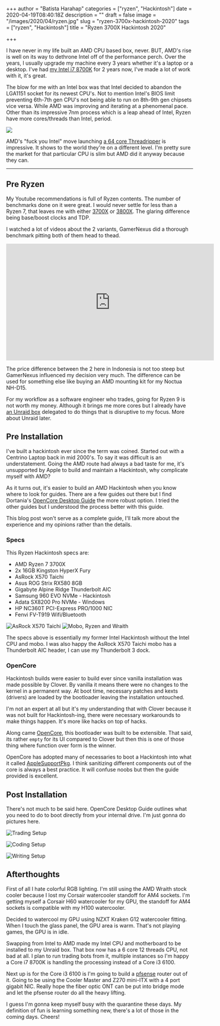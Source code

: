+++
author = "Batista Harahap"
categories = ["ryzen", "Hackintosh"]
date = 2020-04-19T08:40:18Z
description = ""
draft = false
image = "/images/2020/04/ryzen.jpg"
slug = "ryzen-3700x-hackintosh-2020"
tags = ["ryzen", "Hackintosh"]
title = "Ryzen 3700X Hackintosh 2020"

+++


I have never in my life built an AMD CPU based box, never. BUT, AMD's rise is well on its way to dethrone Intel off of the performance perch. Over the years, I usually upgrade my machine every 3 years whether it's a laptop or a desktop. I've had [my Intel i7 8700K](https://bango29.com/hackintosh-2019-2020-msi-z370-gaming-m5/) for 2 years now, I've made a lot of work with it, it's great.

The blow for me with an Intel box was that Intel decided to abandon the LGA1151 socket for its newest CPU's. Not to mention Intel's BIOS limit preventing 6th-7th gen CPU's not being able to run on 8th-9th gen chipsets vice versa. While AMD was improving and iterating at a phenomenal pace. Other than its impressive 7nm process which is a leap ahead of Intel, Ryzen have more cores/threads than Intel, period.

![](/content/images/2020/04/ryzen-1.jpg)

AMD's "fuck you Intel" move launching [a 64 core Threadripper](https://www.amd.com/en/products/cpu/amd-ryzen-threadripper-3990x) is impressive. It shows to the world they're on a different level. I'm pretty sure the market for that particular CPU is slim but AMD did it anyway because they can.

---

## Pre Ryzen

My Youtube recommendations is full of Ryzen contents. The number of benchmarks done on it were great. I would never settle for less than a Ryzen 7, that leaves me with either [3700X](https://www.amd.com/en/products/cpu/amd-ryzen-7-3700x) or [3800X](https://www.amd.com/en/products/cpu/amd-ryzen-7-3700x). The glaring difference being base/boost clocks and TDP.

I watched a lot of videos about the 2 variants, GamerNexus did a thorough benchmark pitting both of them head to thead.

<iframe width="560" height="315" src="https://www.youtube.com/embed/PAGQwWDyURI" frameborder="0" allow="accelerometer; autoplay; encrypted-media; gyroscope; picture-in-picture" allowfullscreen></iframe>

The price difference between the 2 here in Indonesia is not too steep but GamerNexus influenced my decision very much. The difference can be used for something else like buying an AMD mounting kit for my Noctua NH-D15.

For my workflow as a software engineer who trades, going for Ryzen 9 is not worth my money. Although it brings me more cores but I already have [an Unraid box](https://bango29.com/unraid-case-motherboard-upgrade-and-some-more/) delegated to do things that is disruptive to my focus. More about Unraid later.

## Pre Installation

I've built a hackintosh ever since the term was coined. Started out with a Centrino Laptop back in mid 2000's. To say it was difficult is an understatement. Going the AMD route had always a bad taste for me, it's unsupported by Apple to build and maintain a Hackintosh, why complicate myself with AMD?

As it turns out, it's easier to build an AMD Hackintosh when you know where to look for guides. There are a few guides out there but I find Dortania's [OpenCore Desktop Guide](https://dortania.github.io/OpenCore-Desktop-Guide/) the more robust option. I tried the other guides but I understood the process better with this guide.

This blog post won't serve as a complete guide, I'll talk more about the experience and my opinions rather than the details.

### Specs

This Ryzen Hackintosh specs are:

* AMD Ryzen 7 3700X
* 2x 16GB Kingston HyperX Fury
* AsRock X570 Taichi
* Asus ROG Strix RX580 8GB
* Gigabyte Alpine Ridge Thunderbolt AIC
* Samsung 960 EVO NVMe - Hackintosh
* Adata SX8200 Pro NVMe - Windows
* HP NC360T PCI-Express PRO/1000 NIC
* Fenvi FV-T919 Wifi/Bluetooth

![AsRock X570 Taichi](/content/images/2020/04/asrockx570taichi.jpg)
![Mobo, Ryzen and Wraith](/content/images/2020/04/mobocpu.jpg)

The specs above is essentially my former Intel Hackintosh without the Intel CPU and mobo. I was also happy the AsRock X570 Taichi mobo has a Thunderbolt AIC header, I can use my Thunderbolt 3 dock.

### OpenCore

Hackintosh builds were easier to build ever since vanilla installation was made possible by Clover. By vanilla it means there were no changes to the kernel in a permanent way. At boot time, necessary patches and kexts (drivers) are loaded by the bootloader leaving the installation untouched.

I'm not an expert at all but it's my understanding that with Clover because it was not built for Hackintosh-ing, there were necessary workarounds to make things happen. It's more like hacks on top of hacks.

Along came [OpenCore](https://github.com/acidanthera/OpenCorePkg), this bootloader was built to be extensible. That said, its rather `empty` for its UI compared to Clover but then this is one of those thing where function over form is the winner.

OpenCore has adopted many of necessaries to boot a Hackintosh into what it called [AppleSupportPkg](https://github.com/acidanthera/AppleSupportPkg). I think sanitizing different components out of the core is always a best practice. It will confuse noobs but then the guide provided is excellent.

## Post Installation

There's not much to be said here. OpenCore Desktop Guide outlines what you need to do to boot directly from your internal drive. I'm just gonna do pictures here.

![Trading Setup](/content/images/2020/04/tradesetup.jpg)

![Coding Setup](/content/images/2020/04/codingsetup.jpg)

![Writing Setup](/content/images/2020/04/writingsetup.jpg)

## Afterthoughts

First of all I hate colorful RGB lighting. I'm still using the AMD Wraith stock cooler because I lost my Corsair watercooler standoff for AM4 sockets. I'm getting myself a Corsair H60 watercooler for my GPU, the standoff for AM4 sockets is compatible with my H100 watercooler. 

Decided to watercool my GPU using NZXT Kraken G12 watercooler fitting. When I touch the glass panel, the GPU area is warm. That's not playing games, the GPU is in idle.

Swapping from Intel to AMD made my Intel CPU and motherboard to be installed to my Unraid box. That box now has a 6 core 12 threads CPU, not bad at all. I plan to run trading bots from it, multiple instances so I'm happy a Core i7 8700K is handling the processing instead of a Core i3 6100.

Next up is for the Core i3 6100 is I'm going to build a [pfsense](https://www.pfsense.org/) router out of it. Going to be using the Cooler Master and Z270 mini-ITX with a 4 port gigabit NIC. Really hope the fiber optic ONT can be put into bridge mode and let the pfsense router do all the heavy lifting.

I guess I'm gonna keep myself busy with the quarantine these days. My definition of fun is learning something new, there's a lot of those in the coming days. Cheers!